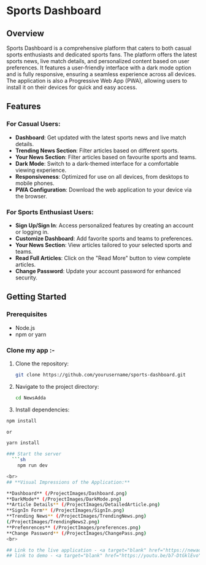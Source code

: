 # Sports Dashboard

## Overview

Sports Dashboard is a comprehensive platform that caters to both casual sports enthusiasts and dedicated sports fans. The platform offers the latest sports news, live match details, and personalized content based on user preferences. It features a user-friendly interface with a dark mode option and is fully responsive, ensuring a seamless experience across all devices. The application is also a Progressive Web App (PWA), allowing users to install it on their devices for quick and easy access.

## Features

### For Casual Users:
- **Dashboard**: Get updated with the latest sports news and live match details.
- **Trending News Section**: Filter articles based on different sports.
- **Your News Section**: Filter articles based on favourite sports and teams.
- **Dark Mode**: Switch to a dark-themed interface for a comfortable viewing experience.
- **Responsiveness**: Optimized for use on all devices, from desktops to mobile phones.
- **PWA Configuration**: Download the web application to your device via the browser.

### For Sports Enthusiast Users:
- **Sign Up/Sign In**: Access personalized features by creating an account or logging in.
- **Customize Dashboard**: Add favorite sports and teams to preferences.
- **Your News Section**: View articles tailored to your selected sports and teams.
- **Read Full Articles**: Click on the "Read More" button to view complete articles.
- **Change Password**: Update your account password for enhanced security.

## Getting Started

### Prerequisites
- Node.js
- npm or yarn

### Clone my app :-
1. Clone the repository:
   ```sh
   git clone https://github.com/yourusername/sports-dashboard.git

2. Navigate to the project directory:
   ```sh
   cd NewsAdda

3. Install dependencies:
  ```sh
  npm install
  
  or

  yarn install

### Start the server
    ```sh
      npm run dev

<br>
## **Visual Impressions of the Application:**

**Dashboard** (/ProjectImages/Dashboard.png)
**DarkMode** (/ProjectImages/DarkMode.png)
**Article Details** (/ProjectImages/DetailedArticle.png)
**SignIn Form** (/ProjectImages/SignIn.png)
**Trending News** (/ProjectImages/TrendingNews.png)
(/ProjectImages/TrendingNews2.png)
**Prefenrences** (/ProjectImages/preferences.png)
**Change Password** (/ProjectImages/ChangePass.png)
<br>

## Link to the live application - <a target="blank" href="https://newadda.netlify.app/">News Adda </a>
## link to demo - <a target="blank" href="https://youtu.be/b7-DtGklEvo">video Demo</a>